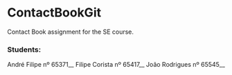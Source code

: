 # ContactBookGit
Contact Book assignment for the SE course.
### Students:
André Filipe nº 65371__
Filipe Corista nº 65417__
João Rodrigues nº 65545__
